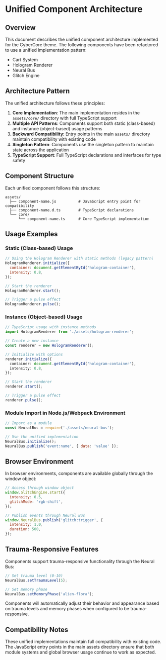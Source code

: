 # Unified Component Architecture

## Overview

This document describes the unified component architecture implemented for the CyberCore theme. The following components have been refactored to use a unified implementation pattern:

- Cart System
- Hologram Renderer
- Neural Bus
- Glitch Engine

## Architecture Pattern

The unified architecture follows these principles:

1. **Core Implementation**: The main implementation resides in the `assets/core/` directory with full TypeScript support
2. **Multiple API Patterns**: Components support both static (class-based) and instance (object-based) usage patterns
3. **Backward Compatibility**: Entry points in the main `assets/` directory maintain compatibility with existing code
4. **Singleton Pattern**: Components use the singleton pattern to maintain state across the application
5. **TypeScript Support**: Full TypeScript declarations and interfaces for type safety

## Component Structure

Each unified component follows this structure:

```
assets/
  ├── component-name.js          # JavaScript entry point for compatibility
  ├── component-name.d.ts        # TypeScript declarations
  └── core/
      └── component-name.ts      # Core TypeScript implementation
```

## Usage Examples

### Static (Class-based) Usage

```javascript
// Using the Hologram Renderer with static methods (legacy pattern)
HologramRenderer.initialize({
  container: document.getElementById('hologram-container'),
  intensity: 0.8,
});

// Start the renderer
HologramRenderer.start();

// Trigger a pulse effect
HologramRenderer.pulse();
```

### Instance (Object-based) Usage

```typescript
// TypeScript usage with instance methods
import HologramRenderer from './assets/hologram-renderer';

// Create a new instance
const renderer = new HologramRenderer();

// Initialize with options
renderer.initialize({
  container: document.getElementById('hologram-container'),
  intensity: 0.8,
});

// Start the renderer
renderer.start();

// Trigger a pulse effect
renderer.pulse();
```

### Module Import in Node.js/Webpack Environment

```javascript
// Import as a module
const NeuralBus = require('./assets/neural-bus');

// Use the unified implementation
NeuralBus.initialize();
NeuralBus.publish('event:name', { data: 'value' });
```

## Browser Environment

In browser environments, components are available globally through the window object:

```javascript
// Access through window object
window.GlitchEngine.start({
  intensity: 0.5,
  glitchMode: 'rgb-shift',
});

// Publish events through Neural Bus
window.NeuralBus.publish('glitch:trigger', {
  intensity: 1.0,
  duration: 500,
});
```

## Trauma-Responsive Features

Components support trauma-responsive functionality through the Neural Bus:

```javascript
// Set trauma level (0-10)
NeuralBus.setTraumaLevel(5);

// Set memory phase
NeuralBus.setMemoryPhase('alien-flora');
```

Components will automatically adjust their behavior and appearance based on trauma levels and memory phases when configured to be trauma-responsive.

## Compatibility Notes

These unified implementations maintain full compatibility with existing code. The JavaScript entry points in the main assets directory ensure that both module systems and global browser usage continue to work as expected.
